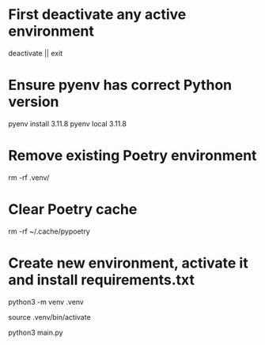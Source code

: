 # First deactivate any active environment
deactivate || exit

# Ensure pyenv has correct Python version
pyenv install 3.11.8
pyenv local 3.11.8

# Remove existing Poetry environment
rm -rf .venv/

# Clear Poetry cache
rm -rf ~/.cache/pypoetry

# Create new environment, activate it and install requirements.txt

python3 -m venv .venv

source .venv/bin/activate

python3 main.py